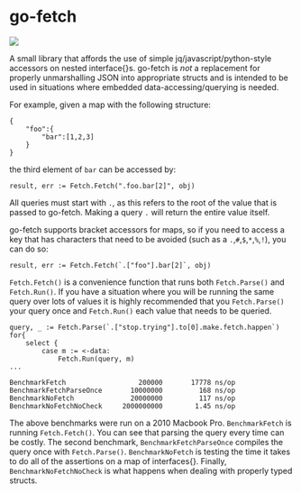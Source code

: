 go-fetch
=====

![](http://4.bp.blogspot.com/-s_I4bwEz5BM/U2TpMsooVHI/AAAAAAAAAoQ/xQ3_ucCa7aU/s1600/fetch-mean-girls-quote-so-fetch-thats-so-fetch-Favim.com-372000.gif)

A small library that affords the use of simple jq/javascript/python-style accessors on nested interface{}s. go-fetch is *not* a replacement for properly unmarshalling JSON into appropriate structs and is intended to be used in situations where embedded data-accessing/querying is needed.

For example, given a map with the following structure:

```
{
    "foo":{
        "bar":[1,2,3]
    }
}
```
the third element of `bar` can be accessed by:

```
result, err := Fetch.Fetch(".foo.bar[2]", obj)
```
All queries must start with `.`, as this refers to the root of the value that is passed to go-fetch. Making a query `.` will return the entire value itself.

go-fetch supports bracket accessors for maps, so if you need to access a key that has characters that need to be avoided (such as a `.`,`#`,`$`,`*`,`%`,`!`), you can do so:

```
result, err := Fetch.Fetch(`.["foo"].bar[2]`, obj)
```

`Fetch.Fetch()`  is a convenience function that runs both `Fetch.Parse()` and `Fetch.Run()`. If you have a situation where you will be running the same query over lots of values it is highly recommended that you `Fetch.Parse()` your query once and `Fetch.Run()` each value that needs to be queried. 

```
query, _ := Fetch.Parse(`.["stop.trying"].to[0].make.fetch.happen`)
for{
    select {
        case m := <-data:
            Fetch.Run(query, m)
...

```


```
BenchmarkFetch	  				200000	     17778 ns/op
BenchmarkFetchParseOnce	  	  10000000	       168 ns/op
BenchmarkNoFetch			  20000000	       117 ns/op
BenchmarkNoFetchNoCheck		2000000000	      1.45 ns/op
```

The above benchmarks were run on a 2010 Macbook Pro. `BenchmarkFetch` is running `Fetch.Fetch()`. You can see that parsing the query every time can be costly. The second benchmark, `BenchmarkFetchParseOnce` compiles the query once with `Fetch.Parse()`.  `BenchmarkNoFetch` is testing the time it takes to do all of the assertions on a map of interfaces{}. Finally, `BenchmarkNoFetchNoCheck` is what happens when dealing with properly typed structs.
